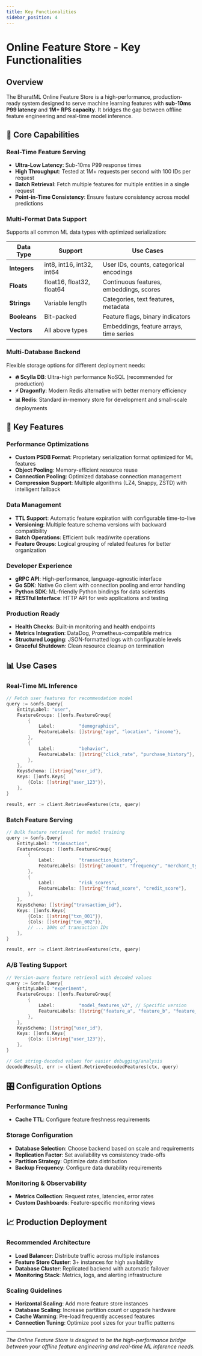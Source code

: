 ```yaml
---
title: Key Functionalities
sidebar_position: 4
---
```


# Online Feature Store - Key Functionalities

## Overview

The BharatML Online Feature Store is a high-performance, production-ready system designed to serve machine learning features with **sub-10ms P99 latency** and **1M+ RPS capacity**. It bridges the gap between offline feature engineering and real-time model inference.

## 🚀 Core Capabilities

### **Real-Time Feature Serving**
- **Ultra-Low Latency**: Sub-10ms P99 response times
- **High Throughput**: Tested at 1M+ requests per second with 100 IDs per request
- **Batch Retrieval**: Fetch multiple features for multiple entities in a single request
- **Point-in-Time Consistency**: Ensure feature consistency across model predictions

### **Multi-Format Data Support**
Supports all common ML data types with optimized serialization:

| Data Type | Support | Use Cases |
|-----------|---------|-----------|
| **Integers** | int8, int16, int32, int64 | User IDs, counts, categorical encodings |
| **Floats** | float16, float32, float64 | Continuous features, embeddings, scores |
| **Strings** | Variable length | Categories, text features, metadata |
| **Booleans** | Bit-packed | Feature flags, binary indicators |
| **Vectors** | All above types | Embeddings, feature arrays, time series |

### **Multi-Database Backend**
Flexible storage options for different deployment needs:

- **🔥 Scylla DB**: Ultra-high performance NoSQL (recommended for production)
- **⚡ Dragonfly**: Modern Redis alternative with better memory efficiency  
- **📊 Redis**: Standard in-memory store for development and small-scale deployments

## 🎯 Key Features

### **Performance Optimizations**
- **Custom PSDB Format**: Proprietary serialization format optimized for ML features
- **Object Pooling**: Memory-efficient resource reuse
- **Connection Pooling**: Optimized database connection management
- **Compression Support**: Multiple algorithms (LZ4, Snappy, ZSTD) with intelligent fallback

### **Data Management**
- **TTL Support**: Automatic feature expiration with configurable time-to-live
- **Versioning**: Multiple feature schema versions with backward compatibility
- **Batch Operations**: Efficient bulk read/write operations
- **Feature Groups**: Logical grouping of related features for better organization

### **Developer Experience**
- **gRPC API**: High-performance, language-agnostic interface
- **Go SDK**: Native Go client with connection pooling and error handling
- **Python SDK**: ML-friendly Python bindings for data scientists
- **RESTful Interface**: HTTP API for web applications and testing

### **Production Ready**
- **Health Checks**: Built-in monitoring and health endpoints
- **Metrics Integration**: DataDog, Prometheus-compatible metrics
- **Structured Logging**: JSON-formatted logs with configurable levels
- **Graceful Shutdown**: Clean resource cleanup on termination

## 📊 Use Cases

### **Real-Time ML Inference**
```go
// Fetch user features for recommendation model
query := &onfs.Query{
    EntityLabel: "user",
    FeatureGroups: []onfs.FeatureGroup{
        {
            Label:         "demographics",
            FeatureLabels: []string{"age", "location", "income"},
        },
        {
            Label:         "behavior", 
            FeatureLabels: []string{"click_rate", "purchase_history"},
        },
    },
    KeysSchema: []string{"user_id"},
    Keys: []onfs.Keys{
        {Cols: []string{"user_123"}},
    },
}

result, err := client.RetrieveFeatures(ctx, query)
```

### **Batch Feature Serving**
```go
// Bulk feature retrieval for model training
query := &onfs.Query{
    EntityLabel: "transaction",
    FeatureGroups: []onfs.FeatureGroup{
        {
            Label:         "transaction_history",
            FeatureLabels: []string{"amount", "frequency", "merchant_type"},
        },
        {
            Label:         "risk_scores",
            FeatureLabels: []string{"fraud_score", "credit_score"},
        },
    },
    KeysSchema: []string{"transaction_id"},
    Keys: []onfs.Keys{
        {Cols: []string{"txn_001"}},
        {Cols: []string{"txn_002"}},
        // ... 100s of transaction IDs
    },
}

result, err := client.RetrieveFeatures(ctx, query)
```

### **A/B Testing Support**
```go
// Version-aware feature retrieval with decoded values
query := &onfs.Query{
    EntityLabel: "experiment",
    FeatureGroups: []onfs.FeatureGroup{
        {
            Label:         "model_features_v2", // Specific version
            FeatureLabels: []string{"feature_a", "feature_b", "feature_c"},
        },
    },
    KeysSchema: []string{"user_id"},
    Keys: []onfs.Keys{
        {Cols: []string{"user_123"}},
    },
}

// Get string-decoded values for easier debugging/analysis
decodedResult, err := client.RetrieveDecodedFeatures(ctx, query)
```

## 🎛️ Configuration Options

### **Performance Tuning**
- **Cache TTL**: Configure feature freshness requirements

### **Storage Configuration**
- **Database Selection**: Choose backend based on scale and requirements
- **Replication Factor**: Set availability vs consistency trade-offs
- **Partition Strategy**: Optimize data distribution
- **Backup Frequency**: Configure data durability requirements

### **Monitoring & Observability**
- **Metrics Collection**: Request rates, latencies, error rates
- **Custom Dashboards**: Feature-specific monitoring views

## 📈 Production Deployment

### **Recommended Architecture**
- **Load Balancer**: Distribute traffic across multiple instances
- **Feature Store Cluster**: 3+ instances for high availability
- **Database Cluster**: Replicated backend with automatic failover
- **Monitoring Stack**: Metrics, logs, and alerting infrastructure

### **Scaling Guidelines**
- **Horizontal Scaling**: Add more feature store instances
- **Database Scaling**: Increase partition count or upgrade hardware
- **Cache Warming**: Pre-load frequently accessed features
- **Connection Tuning**: Optimize pool sizes for your traffic patterns

---

*The Online Feature Store is designed to be the high-performance bridge between your offline feature engineering and real-time ML inference needs.*

